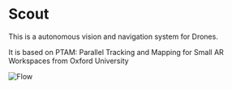 Scout
====

This is a autonomous vision and navigation system for Drones.

It is based on PTAM:
Parallel Tracking and Mapping for Small AR Workspaces from Oxford University

![Flow](https://github.com/tyleeer/Scout/blob/master/Flow.jpg)
